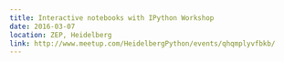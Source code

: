 ```yaml
---
title: Interactive notebooks with IPython Workshop
date: 2016-03-07
location: ZEP, Heidelberg
link: http://www.meetup.com/HeidelbergPython/events/qhqmplyvfbkb/
---
```

